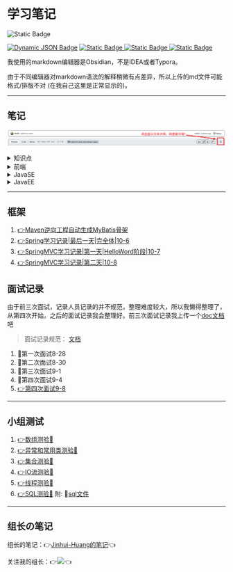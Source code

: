
# 学习笔记

<img alt="Static Badge" src="https://img.shields.io/badge/language-Java-blue">

<a href="https://github.com/HmEJ"><img alt="Dynamic JSON Badge" src="https://img.shields.io/badge/dynamic/json?url=https%3A%2F%2Fapi.spencerwoo.com%2Fsubstats%2F%3Fsource%3Dgithub%26queryKey%3DHmEJ&query=%24.data.totalSubs&suffix=%20followers&logo=github&label=HmEJ" ></a>
<a href="https://www.instagram.com/j.elmo/"><img alt="Static Badge" src="https://img.shields.io/badge/nothing-fllowme-brightgreen?logo=instagram&logoColor=ffffff&label=j.elmo">
</a>
<a href="https://www.youtube.com/channel/UC7Qfl9xgFGr3hT3zRXqAeEA"><img alt="Static Badge" src="https://img.shields.io/badge/nothing-followme-brightgreen?logo=youtube&logoColor=DC143C&label=j.elmo">
</a>
<a href="https://www.douyin.com/user/MS4wLjABAAAAtanaGDoe_VRcpfRVAsEoYSTvSf4AnjXw2qPgWDvaosw"><img alt="Static Badge" src="https://img.shields.io/badge/%E6%8A%96%E9%9F%B3-%E9%97%9C%E6%B3%A8%E6%88%91-brightgreen?logo=tiktok">
</a>

我使用的markdown编辑器是Obsidian，不是IDEA或者Typora。

由于不同编辑器对markdown语法的解释稍微有点差异，所以上传的md文件可能格式/排版不对 (在我自己这里是正常显示的)。

---

## 笔记

![温馨提示](img/Snipaste_2023-09-02_15-52-55.png)

<details>
<summary>知识点</summary>

1. [👉重要知识点汇总📕](重要知识点汇总📖.md)
2. [👉Git笔记📖](Git.md)
3. [👉JVM📖](JVM组成.md)
   
</details>

<details>
<summary>前端</summary>

1. [👉HTML基础📖](1-HTML基础.md)
2. [👉CSS📖](2-CSS.md)
3.  [👉JavaScript📖](JavaScript.md)
4. [👉Ajax📖](Ajax.md)
5. [👉VUE📖](VUE.md)

</details>

<details>

<summary> JavaSE</summary>

1. [👉JAVA入门📖](3-Java%20SE%20入门.md)
2. [👉方法📖](4-方法.md)
3. [👉数组📖](5-数组.md)
4. [👉面向对象📖](6-面向对象.md)
5. [👉异常处理📖](7-异常处理.md)
6. [👉常用类📖](8-常用类.md)
7. [👉集合📖](9-集合.md)
8. [👉IO流📖](10-IO流.md)
9. [👉多线程📖](11-多线程.md)
10. [👉网络编程📖](12-网络编程.md)
11. [👉反射📖](13-反射.md)
12. [👉JDBC📖](14-JDBC.md)

</details>


<details>
<summary>JavaEE</summary>

1. [👉JavaWeb📖](JavaWeb.md)

</details>

---

## 框架

1. [👉Maven逆向工程自动生成MyBatis骨架](mybatis-generator.md)
2. [👉Spring学习记录|最后一天|完全体|10-6](SpringPractice10-6/学习记录10-6.md)
3. [👉SpringMVC学习记录|第一天|HelloWord阶段|10-7](SpringMVC/SpringMVC学习记录10-7.md)
4. [👉SpringMVC学习记录|第二天|10-8](SpringMVC02/SpringMVC学习记录第二天10-8.md)

## 面试记录

由于前三次面试，记录人员记录的并不规范，整理难度较大，所以我懒得整理了，从第四次开始，之后的面试记录我会整理好。前三次面试记录我上传一个[doc文档](面试记录.docx)吧

> 面试记录规范： [文档](面试记录规范文档.md)

1. 🚫第一次面试8-28
1. 🚫第二次面试8-30
1. 🚫第三次面试9-1
1. 🚫第四次面试9-4
1. [👉第四次面试9-8](面试记录9-8.md)

---

## 小组测试

1. [👉数组测验💯](面试简单题测试.md)
2. [👉异常和常用类测验💯](模拟测试摸底题.md)
3. [👉集合测验💯](集合中难测试题.md)
4. [👉IO流测验💯](IO流简单测试题.md)
5. [👉线程测验💯](线程简单测试题.md)
6. [👉SQL测验💯](SQL简单测试题.md)
    附: 💾[sql文件](tb_order.sql)

---

## 组长の笔记

组长的笔记：👉[Jinhui-Huang的笔记](组长笔记)👈

关注我的组长：👉<a href="https://github.com/Jinhui-Huang"><img src="https://img.shields.io/badge/dynamic/json?url=https%3A%2F%2Fapi.spencerwoo.com%2Fsubstats%2F%3Fsource%3Dgithub%26queryKey%3DJinhui-Huang&query=%24.data.totalSubs&suffix=%20followers&logo=github&label=Jinhui-Huang&labelColor=0996AD&color=0786BC)"></a>👈
